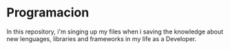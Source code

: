 # Programacion
In this repository, i'm singing up my files when i saving the knowledge about new lenguages, libraries and frameworks in my life as a Developer.
